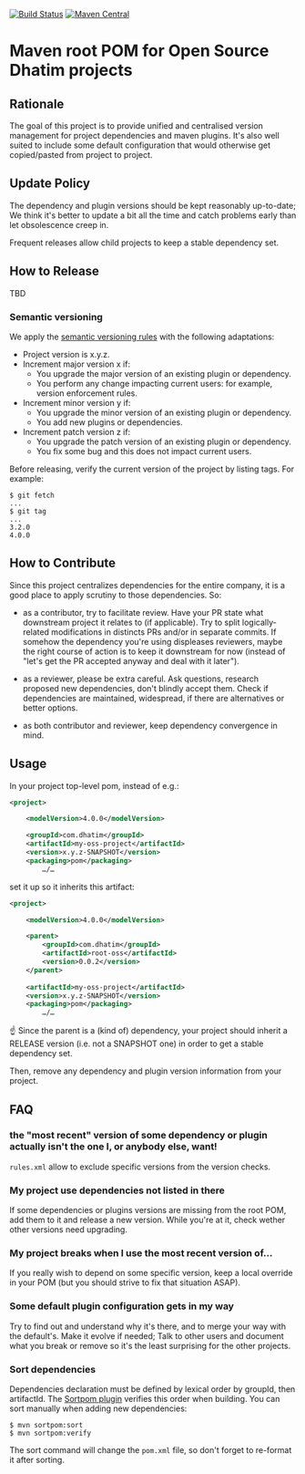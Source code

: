 [![Build Status](https://travis-ci.org/dhatim/business-hours-java.svg?branch=master)](https://travis-ci.org/dhatim/root-pom-oss)
[![Maven Central](https://maven-badges.herokuapp.com/maven-central/com.dhatim/root-oss/badge.svg)](https://maven-badges.herokuapp.com/maven-central/com.dhatim/root-oss)

# Maven root POM for Open Source Dhatim projects

## Rationale

The goal of this project is to provide unified and centralised version
management for project dependencies and maven plugins. It's also well
suited to include some default configuration that would otherwise get
copied/pasted from project to project.

## Update Policy

The dependency and plugin versions should be kept reasonably
up-to-date; We think it's better to update a bit all the time and
catch problems early than let obsolescence creep in.

Frequent releases allow child projects to keep a stable dependency
set.

## How to Release

TBD

<!--
This project is set up according to the
[Maven Releases on Steroids](https://axelfontaine.com/blog/final-nail.html)
way. You can read by yourself how it works, but day to day it means that:

- If you edit anything in this project, keep the version `0-SNAPSHOT`.

- Releases are
[jenkins](http://jenkins.dhatim.it/job/root-pom/)-driven. When
["Performing Maven Release"](http://jenkins.dhatim.it/job/root-pom/m2release),
fill in the desired "Release Version" field. The "Development version"
field, on the other hand, is unused.
-->

### Semantic versioning

We apply the [semantic versioning rules](http://semver.org/) with the following adaptations:
- Project version is x.y.z.
- Increment major version x if:
  - You upgrade the major version of an existing plugin or dependency.
  - You perform any change impacting current users: for example, version enforcement rules.
- Increment minor version y if:
  - You upgrade the minor version of an existing plugin or dependency.
  - You add new plugins or dependencies.
- Increment patch version z if:
  - You upgrade the patch version of an existing plugin or dependency.
  - You fix some bug and this does not impact current users.

Before releasing, verify the current version of the project by listing tags. For example:
```shell
$ git fetch
...
$ git tag
...
3.2.0
4.0.0
```

## How to Contribute

Since this project centralizes dependencies for the entire company, it
is a good place to apply scrutiny to those dependencies. So:

- as a contributor, try to facilitate review. Have your PR state what
  downstream project it relates to (if applicable). Try to split
  logically-related modifications in distincts PRs and/or in separate
  commits. If somehow the dependency you're using displeases
  reviewers, maybe the right course of action is to keep it downstream
  for now (instead of "let's get the PR accepted anyway and deal with
  it later").

- as a reviewer, please be extra careful. Ask questions, research
  proposed new dependencies, don't blindly accept them. Check if
  dependencies are maintained, widespread, if there are alternatives
  or better options.

- as both contributor and reviewer, keep dependency convergence in
  mind.

## Usage

In your project top-level pom, instead of e.g.:

```xml
<project>

    <modelVersion>4.0.0</modelVersion>

    <groupId>com.dhatim</groupId>
    <artifactId>my-oss-project</artifactId>
    <version>x.y.z-SNAPSHOT</version>
    <packaging>pom</packaging>
        …/…
```

set it up so it inherits this artifact:

```xml
<project>

    <modelVersion>4.0.0</modelVersion>

    <parent>
        <groupId>com.dhatim</groupId>
        <artifactId>root-oss</artifactId>
        <version>0.0.2</version>
    </parent>
    
    <artifactId>my-oss-project</artifactId>
    <version>x.y.z-SNAPSHOT</version>
    <packaging>pom</packaging>
        …/…
```

:point_up: Since the parent is a (kind of) dependency, your project
should inherit a RELEASE version (i.e. not a SNAPSHOT one) in order to
get a stable dependency set.

Then, remove any dependency and plugin version information from your
project.

## FAQ

### the "most recent" version of some dependency or plugin actually isn't the one I, or anybody else, want!

`rules.xml` allow to exclude specific versions from the version checks.

### My project use dependencies not listed in there

If some dependencies or plugins versions are missing from the root
POM, add them to it and release a new version. While you're at it,
check wether other versions need upgrading.

### My project breaks when I use the most recent version of...

If you really wish to depend on some specific version, keep a local
override in your POM (but you should strive to fix that situation
ASAP).

### Some default plugin configuration gets in my way

Try to find out and understand why it's there, and to merge your way
with the default's. Make it evolve if needed; Talk to other users and
document what you break or remove so it's the least surprising for the
other projects.

### Sort dependencies

Dependencies declaration must be defined by lexical order by groupId,
then artifactId.  The
[Sortpom plugin](https://github.com/Ekryd/sortpom) verifies this order
when building.  You can sort manually when adding new dependencies:

```shell
$ mvn sortpom:sort
$ mvn sortpom:verify
```

The sort command will change the `pom.xml` file, so don't forget to
re-format it after sorting.

